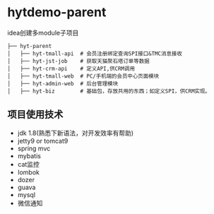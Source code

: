 # hytdemo-parent
idea创建多module子项目


```
├── hyt-parent
│   ├── hyt-tmall-api  # 会员注册绑定查询SPI接口&TMC消息接收 
│   ├── hyt-jst-job    # 获取天猫聚石塔订单等数据
│   ├── hyt-crm-api    # 定义API,供CRM调用
│   ├── hyt-tmall-web  # PC/手机端的会员中心页面模块
│   ├── hyt-admin-web  # 后台管理模块
│   ├── hyt-biz        # 基础包，存放共用的东西；如定义SPI，供CRM实现。

```



## 项目使用技术
* jdk 1.8(熟悉下新语法，对开发效率有帮助)
* jetty9 or tomcat9
* spring mvc
* mybatis
* cat监控
* lombok
* dozer
* guava
* mysql
* 微信通知 

